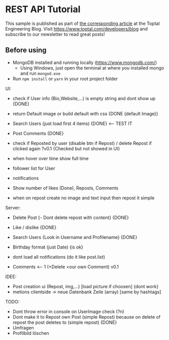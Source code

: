 # REST API Tutorial

This sample is published as part of [the corresponding article](https://www.toptal.com/nodejs/secure-rest-api-in-nodejs) at the Toptal Engineering Blog. Visit https://www.toptal.com/developers/blog and subscribe to our newsletter to read great posts!

## Before using
 - MongoDB installed and running locally (https://www.mongodb.com/)
   - Using Windows, just open the terminal at where you installed mongo and run `mongod.exe`
 - Run `npm install` or `yarn` in your root project folder


UI:
- check if User info (Bio,Website,...) is empty string and dont show up {DONE}
- return Default image or build default with css {DONE (default Image)}
- Search Users (just load first 4 items) {DONE} <-- TEST IT
- Post Comments {DONE}
- check if Reposted by user (disable btn if Repost) / delete Repost if clicked again ?v0.1 {Checked but not showed in UI}

- when hover over time show full time
- follower list for User
- notifications
- Show number of likes (Done), Reposts, Comments
- when on repost create no image and text input then repost it simple

Server:
- Delete Post {- Dont delete repost with content} {DONE}
- Like / dislike {DONE}
- Search Users {Look in Username and Profilename} {DONE}
- Birthday format (just Date) {is ok}

- dont load all notifications (do it like post.list)
- Comments <-- 1 (+Delete <our own Comment) v0.1


IDEE:
- Post creation ui (Repost, img,...) [load picture if choosen] {dont work}
- metions clientside -> neue Datenbank Zeile (array) [same by hashtags]

TODO:
- Dont throw error in console on UserImage check (?n)
- Dont make it to Repost own Post (simple Repost) because on delete of repost the post deletes to (simple repost) {DONE}
- Umfragen
- Profilbild löschen